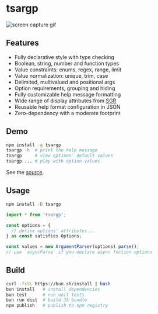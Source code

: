 # tsargp

![screen capture gif](https://drive.google.com/uc?export=view&id=147k3Vp8P54Xd2PXeSE-Sj6PSm4m5wbrM 'screen capture gif')

## Features

- Fully declarative style with type checking
- Boolean, string, number and function types
- Value constraints: enums, regex, range, limit
- Value normalization: unique, trim, case
- Delimited, multivalued and positional args
- Option requirements, grouping and hiding
- Fully customizable help message formatting
- Wide range of display attributes from [SGR]
- Reusable help format configuration in JSON
- Zero-dependency with a moderate footprint

## Demo

```sh
npm install -g tsargp
tsargp -h  # print the help message
tsargp     # view options' default values
tsargp ... # play with option values
```

See the [source](examples/demo.ts).

## Usage

```sh
npm install -D tsargp
```

```ts
import * from 'tsargp';

const options = {
  // define options' attributes...
} as const satisfies Options;

const values = new ArgumentParser(options).parse();
// use `asyncParse` if you declare async fuction options
```

## Build

```sh
curl -fsSL https://bun.sh/install | bash
bun install   # install dependencies
bun test      # run unit tests
bun run dist  # build JS bundle
npm publish   # publish to npm registry
```

[SGR]: https://www.wikiwand.com/en/ANSI_escape_code#SGR_(Select_Graphic_Rendition)_parameters
